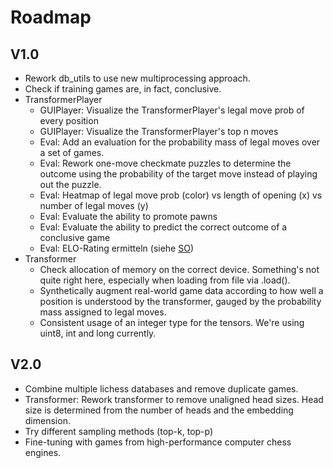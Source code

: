 # Roadmap

## V1.0

- Rework db_utils to use new multiprocessing approach.
- Check if training games are, in fact, conclusive.
- TransformerPlayer
    - GUIPlayer: Visualize the TransformerPlayer's legal move prob of every position
    - GUIPlayer: Visualize the TransformerPlayer's top n moves
    - Eval: Add an evaluation for the probability mass of legal moves over a set of games.
    - Eval: Rework one-move checkmate puzzles to determine the outcome using the probability of the target move instead of playing out the puzzle.
    - Eval: Heatmap of legal move prob (color) vs length of opening (x) vs number of legal moves (y)
    - Eval: Evaluate the ability to promote pawns
    - Eval: Evaluate the ability to predict the correct outcome of a conclusive game
    - Eval: ELO-Rating ermitteln (siehe [SO](https://chess.stackexchange.com/questions/12790/how-to-measure-strength-of-my-own-chess-engine))
- Transformer
    - Check allocation of memory on the correct device. Something's not quite right here, especially when loading from file via .load().
    - Synthetically augment real-world game data according to how well a position is understood by the transformer, gauged by the probability mass assigned to legal moves.
    - Consistent usage of an integer type for the tensors. We're using uint8, int and long currently.

## V2.0

- Combine multiple lichess databases and remove duplicate games.
- Transformer: Rework transformer to remove unaligned head sizes. Head size is determined from the number of heads and the embedding dimension.
- Try different sampling methods (top-k, top-p)
- Fine-tuning with games from high-performance computer chess engines.